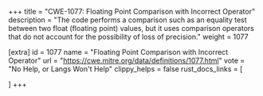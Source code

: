+++
title = "CWE-1077: Floating Point Comparison with Incorrect Operator"
description	= "The code performs a comparison such as an equality test between two float (floating point) values, but it uses comparison operators that do not account for the possibility of loss of precision."
weight = 1077

[extra]
id = 1077
name = "Floating Point Comparison with Incorrect Operator"
url = "https://cwe.mitre.org/data/definitions/1077.html"
vote = "No Help, or Langs Won't Help"
clippy_helps = false
rust_docs_links = [
	
]
+++

